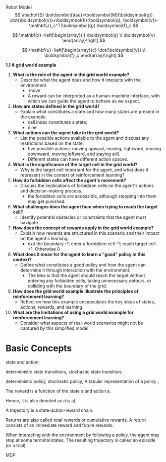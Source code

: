 Robot Model
$$
\mathbf{S} \boldsymbol{\tau}=\boldsymbol{M}(\boldsymbol{q}) \dot{\boldsymbol{v}}+\boldsymbol{h}(\boldsymbol{q}, \boldsymbol{v})-\mathbf{J}_c^T(\boldsymbol{q}) \boldsymbol{f}_c
$$

$$
\mathbf{x}=\left[\begin{array}{l}
\boldsymbol{q} \\
\boldsymbol{v}
\end{array}\right]
$$

$$
\mathbf{u}=\left[\begin{array}{c}
\dot{\boldsymbol{v}} \\
\boldsymbol{f}_c 
\end{array}\right]
$$

**1.1 A grid world example**  

1. **What is the role of the agent in the grid world example?**
   - Describe what the agent does and how it interacts with the environment.
     - ​	move
     - A reward can be interpreted as a human-machine interface, with which we can guide
       the agent to behave as we expect.  
2. **How are states defined in the grid world?**
   - Explain what constitutes a state and how many states are present in the example.
     - cell index constitutes a state;
     - nine
3. **What actions can the agent take in the grid world?**
   - List the possible actions available to the agent and discuss any restrictions based on the state.
     - five possible actions: moving upward, moving, rightward, moving downward, moving leftward, and staying still.  
     - Different states can have different action spaces.
4. **What is the significance of the target cell in the grid world?**
   -  Why is the target cell important for the agent, and what does it represent in the context of reinforcement learning?
5. **How do forbidden cells affect the agent's movement?**
   - Discuss the implications of forbidden cells on the agent's actions and decision-making process.
     - the forbidden cells are accessible, although stepping into them may get punished.  
6. **What challenges does the agent face when trying to reach the target cell?**
   - Identify potential obstacles or constraints that the agent must navigate.
7. **How does the concept of rewards apply in the grid world example?**
   - Explain how rewards are structured in this scenario and their impact on the agent's learning.
     - exit the boundary -1; enter a forbidden cell -1; reach target cell +1; Otherwise 0
8. **What does it mean for the agent to learn a "good" policy in this context?**
   - Define what constitutes a good policy and how the agent can determine it through interaction with the environment.
     - The idea is that the agent should reach the target without entering any forbidden cells, taking unnecessary detours, or colliding with the boundary of the grid.  
9. **How does the grid world example illustrate the principles of reinforcement learning?**
   - Reflect on how this example encapsulates the key ideas of states, actions, rewards, and learning.
10. **What are the limitations of using a grid world example for reinforcement learning?**
    - Consider what aspects of real-world scenarios might not be captured by this simplified model.

# Basic Concepts

state and action; 

deterministic state transitions, stochastic state transition; 

deterministic policy, stochastic policy, A tabular representation of a policy ;  

The reward is a function of the state s and action a.

Hence, it is also denoted as r(s; a). 

 A trajectory is a state-action-reward chain.  

Returns are also called total rewards or cumulative rewards.  A return consists of an immediate reward and future rewards.   

When interacting with the environment by following a policy, the agent may stop at some terminal states. The resulting trajectory is called an episode (or a trial).  

MDP
